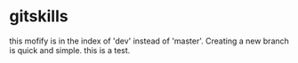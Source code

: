 # gitskills
this mofify is in the index of 'dev' instead of 'master'.
Creating a new branch is quick and simple.
this is a test.
